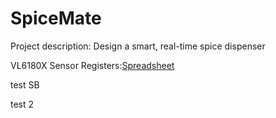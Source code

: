 # SpiceMate

Project description:
  Design a smart, real-time spice dispenser


VL6180X Sensor Registers:[Spreadsheet](https://gla-my.sharepoint.com/:x:/g/personal/2509334s_student_gla_ac_uk/ERHGWn5gpkxIiKzCZkOxCdsB2C6Alh4W4M0l_0yv4M2m-g)

test SB

test 2

